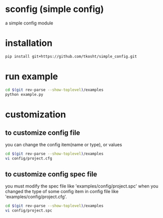 # sconfig (simple config)
a simple config module

# installation
```bash
pip install git+https://github.com/tkosht/simple_config.git
```

# run example
```bash
cd $(git rev-parse --show-toplevel)/examples
python example.py
```

# customization

## to customize config file
you can change the config item(name or type), or values

```bash
cd $(git rev-parse --show-toplevel)/examples
vi config/project.cfg
```

## to customize config spec file
you must modify the spec file like 'examples/config/project.spc'
when you changed the type of some config item in config file like 'examples/config/project.cfg'.

```bash
cd $(git rev-parse --show-toplevel)/examples
vi config/project.spc
```
